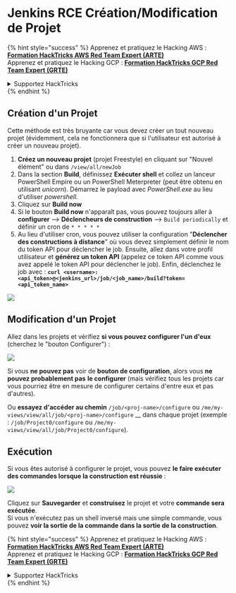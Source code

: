 # Jenkins RCE Création/Modification de Projet

{% hint style="success" %}
Apprenez et pratiquez le Hacking AWS :<img src="../../.gitbook/assets/image (1) (1) (1) (1).png" alt="" data-size="line">[**Formation HackTricks AWS Red Team Expert (ARTE)**](https://training.hacktricks.xyz/courses/arte)<img src="../../.gitbook/assets/image (1) (1) (1) (1).png" alt="" data-size="line">\
Apprenez et pratiquez le Hacking GCP : <img src="../../.gitbook/assets/image (2) (1).png" alt="" data-size="line">[**Formation HackTricks GCP Red Team Expert (GRTE)**<img src="../../.gitbook/assets/image (2) (1).png" alt="" data-size="line">](https://training.hacktricks.xyz/courses/grte)

<details>

<summary>Supportez HackTricks</summary>

* Consultez les [**plans d'abonnement**](https://github.com/sponsors/carlospolop)!
* **Rejoignez le** 💬 [**groupe Discord**](https://discord.gg/hRep4RUj7f) ou le [**groupe telegram**](https://t.me/peass) ou **suivez-nous sur** **Twitter** 🐦 [**@hacktricks\_live**](https://twitter.com/hacktricks_live)**.**
* **Partagez des astuces de hacking en soumettant des PRs aux** [**HackTricks**](https://github.com/carlospolop/hacktricks) et [**HackTricks Cloud**](https://github.com/carlospolop/hacktricks-cloud) dépôts github.

</details>
{% endhint %}

## Création d'un Projet

Cette méthode est très bruyante car vous devez créer un tout nouveau projet (évidemment, cela ne fonctionnera que si l'utilisateur est autorisé à créer un nouveau projet).

1. **Créez un nouveau projet** (projet Freestyle) en cliquant sur "Nouvel élément" ou dans `/view/all/newJob`
2. Dans la section **Build**, définissez **Exécuter shell** et collez un lanceur PowerShell Empire ou un PowerShell Meterpreter (peut être obtenu en utilisant _unicorn_). Démarrez le payload avec _PowerShell.exe_ au lieu d'utiliser _powershell._
3. Cliquez sur **Build now**
1. Si le bouton **Build now** n'apparaît pas, vous pouvez toujours aller à **configurer** --> **Déclencheurs de construction** --> `Build periodically` et définir un cron de `* * * * *`
2. Au lieu d'utiliser cron, vous pouvez utiliser la configuration "**Déclencher des constructions à distance**" où vous devez simplement définir le nom du token API pour déclencher le job. Ensuite, allez dans votre profil utilisateur et **générez un token API** (appelez ce token API comme vous avez appelé le token API pour déclencher le job). Enfin, déclenchez le job avec : **`curl <username>:<api_token>@<jenkins_url>/job/<job_name>/build?token=<api_token_name>`**

![](<../../.gitbook/assets/image (165).png>)

## Modification d'un Projet

Allez dans les projets et vérifiez **si vous pouvez configurer l'un d'eux** (cherchez le "bouton Configurer") :

![](<../../.gitbook/assets/image (265).png>)

Si vous **ne pouvez pas** voir de **bouton de configuration**, alors vous **ne pouvez probablement pas** **le configurer** (mais vérifiez tous les projets car vous pourriez être en mesure de configurer certains d'entre eux et pas d'autres).

Ou **essayez d'accéder au chemin** `/job/<proj-name>/configure` ou `/me/my-views/view/all/job/<proj-name>/configure` \_\_ dans chaque projet (exemple : `/job/Project0/configure` ou `/me/my-views/view/all/job/Project0/configure`).

## Exécution

Si vous êtes autorisé à configurer le projet, vous pouvez **le faire exécuter des commandes lorsque la construction est réussie** :

![](<../../.gitbook/assets/image (98).png>)

Cliquez sur **Sauvegarder** et **construisez** le projet et votre **commande sera exécutée**.\
Si vous n'exécutez pas un shell inversé mais une simple commande, vous pouvez **voir la sortie de la commande dans la sortie de la construction**.

{% hint style="success" %}
Apprenez et pratiquez le Hacking AWS :<img src="../../.gitbook/assets/image (1) (1) (1) (1).png" alt="" data-size="line">[**Formation HackTricks AWS Red Team Expert (ARTE)**](https://training.hacktricks.xyz/courses/arte)<img src="../../.gitbook/assets/image (1) (1) (1) (1).png" alt="" data-size="line">\
Apprenez et pratiquez le Hacking GCP : <img src="../../.gitbook/assets/image (2) (1).png" alt="" data-size="line">[**Formation HackTricks GCP Red Team Expert (GRTE)**<img src="../../.gitbook/assets/image (2) (1).png" alt="" data-size="line">](https://training.hacktricks.xyz/courses/grte)

<details>

<summary>Supportez HackTricks</summary>

* Consultez les [**plans d'abonnement**](https://github.com/sponsors/carlospolop)!
* **Rejoignez le** 💬 [**groupe Discord**](https://discord.gg/hRep4RUj7f) ou le [**groupe telegram**](https://t.me/peass) ou **suivez-nous sur** **Twitter** 🐦 [**@hacktricks\_live**](https://twitter.com/hacktricks_live)**.**
* **Partagez des astuces de hacking en soumettant des PRs aux** [**HackTricks**](https://github.com/carlospolop/hacktricks) et [**HackTricks Cloud**](https://github.com/carlospolop/hacktricks-cloud) dépôts github.

</details>
{% endhint %}
